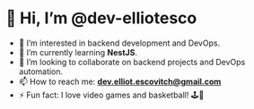 # 👋 Hi, I’m @dev-elliotesco

- 👀 I’m interested in  backend development and DevOps.
- 🌱 I’m currently learning **NestJS**.
- 💞️ I’m looking to collaborate on backend projects and DevOps automation.
- 📫 How to reach me: **dev.elliot.escovitch@gmail.com**
- ⚡ Fun fact: I love video games and basketball! 🕹️🏀
